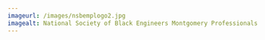 ```yaml
---
imageurl: /images/nsbemplogo2.jpg
imagealt: National Society of Black Engineers Montgomery Professionals
---
```


